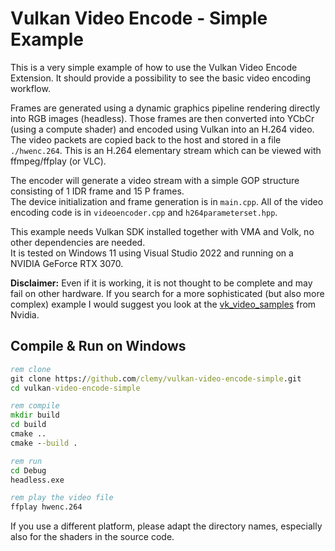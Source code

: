# Vulkan Video Encode - Simple Example

This is a very simple example of how to use the Vulkan Video Encode Extension. It should provide a possibility to see the basic video encoding workflow.

Frames are generated using a dynamic graphics pipeline rendering directly into RGB images (headless). Those frames are then converted into YCbCr (using a compute shader) and encoded using Vulkan into an H.264 video. The video packets are copied back to the host and stored in a file `./hwenc.264`. This is an H.264 elementary stream which can be viewed with ffmpeg/ffplay (or VLC).

The encoder will generate a video stream with a simple GOP structure consisting of 1 IDR frame and 15 P frames.  
The device initialization and frame generation is in `main.cpp`. All of the video encoding code is in `videoencoder.cpp` and `h264parameterset.hpp`.

This example needs Vulkan SDK installed together with VMA and Volk, no other dependencies are needed.  
It is tested on Windows 11 using Visual Studio 2022 and running on a NVIDIA GeForce RTX 3070.

**Disclaimer:** Even if it is working, it is not thought to be complete and may fail on other hardware. If you search for a more sophisticated (but also more complex) example I would suggest you look at the [vk_video_samples](https://github.com/nvpro-samples/vk_video_samples) from Nvidia.

## Compile & Run on Windows
```cmd
rem clone
git clone https://github.com/clemy/vulkan-video-encode-simple.git
cd vulkan-video-encode-simple

rem compile
mkdir build
cd build
cmake ..
cmake --build .

rem run
cd Debug
headless.exe

rem play the video file
ffplay hwenc.264
```

If you use a different platform, please adapt the directory names, especially also for the shaders in the source code.